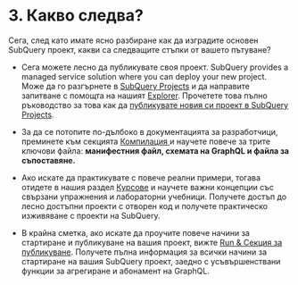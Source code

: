 # 3. Какво следва?

Сега, след като имате ясно разбиране как да изградите основен SubQuery проект, какви са следващите стъпки от вашето пътуване?

- Сега можете лесно да публикувате своя проект. SubQuery provides a managed service solution where you can deploy your new project. Може да го разгърнете в [SubQuery Projects](https://project.subquery.network) и да направите запитване с помощта на нашият [Explorer](https://explorer.subquery.network). Прочетете това пълно ръководство за това как да [публикувате новия си проект в SubQuery Projects](../../run_publish/publish.md).

- За да се потопите по-дълбоко в документацията за разработчици, преминете към секцията [Компилация ](../../build/introduction.md) и научете повече за трите ключови файла: **манифестния файл, схемата на GraphQL и файла за съпоставяне.**

- Ако искате да практикувате с повече реални примери, тогава отидете в нашия раздел [Курсове](../academy/herocourse/welcome.md) и научете важни концепции със свързани упражнения и лабораторни учебници. Получете достъп до лесно достъпни проекти с отворен код и получете практическо изживяване с проекти на SubQuery.

- В крайна сметка, ако искате да проучите повече начини за стартиране и публикуване на вашия проект, вижте [Run & Секция за публикуване](../../run_publish/run.md). Получете пълна информация за всички начини за стартиране на вашия SubQuery проект, заедно с усъвършенствани функции за агрегиране и абонамент на GraphQL.